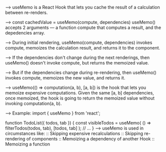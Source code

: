 --> useMemo is a React Hook that lets you cache the result of a calculation between re-renders.

--> const cachedValue = useMemo(compute, dependencies)
useMemo() accepts 2 arguments — a function compute that computes a result, and the depedencies array.

--> During initial rendering, useMemo(compute, dependencies) invokes compute, memoizes the calculation result, and returns it to the component.

--> If the dependencies don't change during the next renderings, then useMemo() doesn't invoke compute, but returns the memoized value.

--> But if the dependencies change during re-rendering, then useMemo() invokes compute, memoizes the new value, and returns it.

--> useMemo(() => computation(a, b), [a, b]) is the hook that lets you memoize expensive computations. Given the same [a, b] dependencies, once memoized, the hook is going to return the memoized value without invoking computation(a, b).

--> Example:
import { useMemo } from 'react';

function TodoList({ todos, tab }) {
  const visibleTodos = useMemo(
    () => filterTodos(todos, tab),
    [todos, tab]
  );
  // ...
}
--> useMemo is used in circumstances like:
    :: Skipping expensive recalculations
    :: Skipping re-rendering of components
    :: Memoizing a dependency of another Hook
    :: Memoizing a function